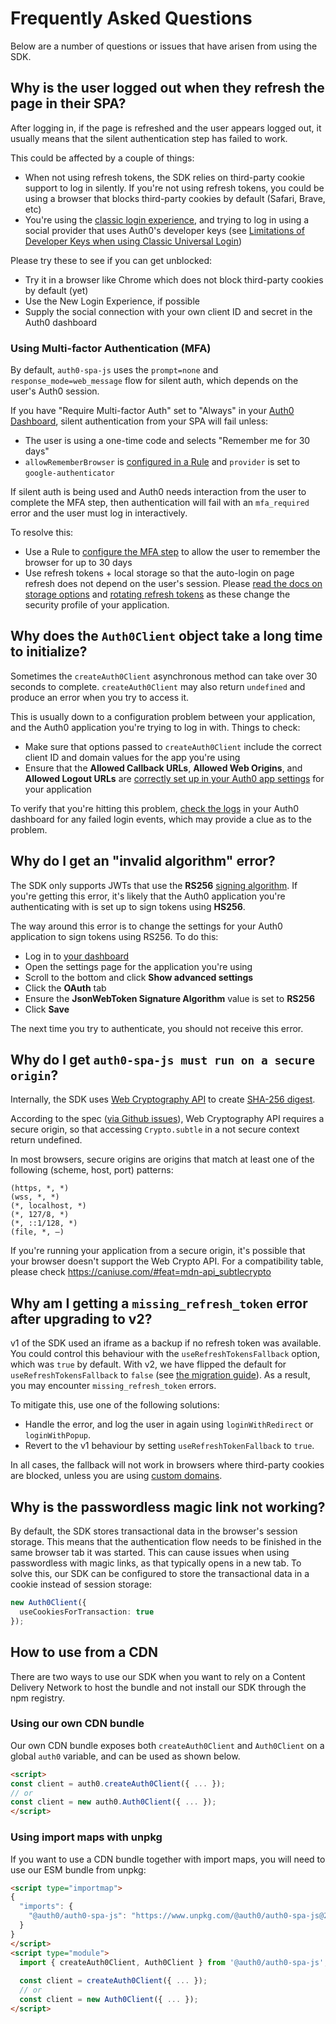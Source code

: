 # Frequently Asked Questions

Below are a number of questions or issues that have arisen from using the SDK.

## Why is the user logged out when they refresh the page in their SPA?

After logging in, if the page is refreshed and the user appears logged out, it usually means that the silent authentication step has failed to work.

This could be affected by a couple of things:

- When not using refresh tokens, the SDK relies on third-party cookie support to log in silently. If you're not using refresh tokens, you could be using a browser that blocks third-party cookies by default (Safari, Brave, etc)
- You're using the [classic login experience](https://auth0.com/docs/universal-login/classic-experience), and trying to log in using a social provider that uses Auth0's developer keys (see [Limitations of Developer Keys when using Classic Universal Login](https://auth0.com/docs/connections/social/devkeys#limitations-of-developer-keys-when-using-classic-universal-login))

Please try these to see if you can get unblocked:

- Try it in a browser like Chrome which does not block third-party cookies by default (yet)
- Use the New Login Experience, if possible
- Supply the social connection with your own client ID and secret in the Auth0 dashboard

### Using Multi-factor Authentication (MFA)

By default, `auth0-spa-js` uses the `prompt=none` and `response_mode=web_message` flow for silent auth, which depends on the user's Auth0 session.

If you have "Require Multi-factor Auth" set to "Always" in your [Auth0 Dashboard](https://manage.auth0.com/#/security/mfa), silent authentication from your SPA will fail unless:

- The user is using a one-time code and selects "Remember me for 30 days"
- `allowRememberBrowser` is [configured in a Rule](https://auth0.com/docs/login/mfa/customize-mfa-user-pages#change-authentication-request-frequency) and `provider` is set to `google-authenticator`

If silent auth is being used and Auth0 needs interaction from the user to complete the MFA step, then authentication will fail with an `mfa_required` error and the user must log in interactively.

To resolve this:

- Use a Rule to [configure the MFA step](https://auth0.com/docs/login/mfa/customize-mfa-user-pages#change-authentication-request-frequency) to allow the user to remember the browser for up to 30 days
- Use refresh tokens + local storage so that the auto-login on page refresh does not depend on the user's session. Please [read the docs on storage options](https://auth0.com/docs/libraries/auth0-single-page-app-sdk#change-storage-options) and [rotating refresh tokens](https://auth0.com/docs/libraries/auth0-single-page-app-sdk#use-rotating-refresh-tokens) as these change the security profile of your application.

## Why does the `Auth0Client` object take a long time to initialize?

Sometimes the `createAuth0Client` asynchronous method can take over 30 seconds to complete. `createAuth0Client` may also return `undefined` and produce an error when you try to access it.

This is usually down to a configuration problem between your application, and the Auth0 application you're trying to log in with. Things to check:

- Make sure that options passed to `createAuth0Client` include the correct client ID and domain values for the app you're using
- Ensure that the **Allowed Callback URLs**, **Allowed Web Origins**, and **Allowed Logout URLs** are [correctly set up in your Auth0 app settings](https://auth0.com/docs/quickstart/spa/react/#configure-callback-urls) for your application

To verify that you're hitting this problem, [check the logs](https://manage.auth0.com/#/logs) in your Auth0 dashboard for any failed login events, which may provide a clue as to the problem.

## Why do I get an "invalid algorithm" error?

The SDK only supports JWTs that use the **RS256** [signing algorithm](https://auth0.com/docs/applications/concepts/signing-algorithms). If you're getting this error, it's likely that the Auth0 application you're authenticating with is set up to sign tokens using **HS256**.

The way around this error is to change the settings for your Auth0 application to sign tokens using RS256. To do this:

- Log in to [your dashboard](https://manage.auth0.com)
- Open the settings page for the application you're using
- Scroll to the bottom and click **Show advanced settings**
- Click the **OAuth** tab
- Ensure the **JsonWebToken Signature Algorithm** value is set to **RS256**
- Click **Save**

The next time you try to authenticate, you should not receive this error.

## Why do I get `auth0-spa-js must run on a secure origin`?

Internally, the SDK uses [Web Cryptography API](https://developer.mozilla.org/en-US/docs/Web/API/Web_Crypto_API) to create [SHA-256 digest](https://developer.mozilla.org/en-US/docs/Web/API/SubtleCrypto/digest).

According to the spec ([via Github issues](https://github.com/w3c/webcrypto/issues/28)), Web Cryptography API requires a secure origin, so that accessing `Crypto.subtle` in a not secure context return undefined.

In most browsers, secure origins are origins that match at least one of the following (scheme, host, port) patterns:

```
(https, *, *)
(wss, *, *)
(*, localhost, *)
(*, 127/8, *)
(*, ::1/128, *)
(file, *, —)
```

If you're running your application from a secure origin, it's possible that your browser doesn't support the Web Crypto API. For a compatibility table, please check https://caniuse.com/#feat=mdn-api_subtlecrypto

## Why am I getting a `missing_refresh_token` error after upgrading to v2?

v1 of the SDK used an iframe as a backup if no refresh token was available. You could control this behaviour with the `useRefreshTokensFallback` option, which was `true` by default. With v2, we have flipped the default for `useRefreshTokensFallback` to `false` (see [the migration guide](https://github.com/auth0/auth0-spa-js/blob/main/MIGRATION_GUIDE.md#no-more-iframe-fallback-by-default-when-using-refresh-tokens)). As a result, you may encounter `missing_refresh_token` errors.

To mitigate this, use one of the following solutions:

- Handle the error, and log the user in again using `loginWithRedirect` or `loginWithPopup`.
- Revert to the v1 behaviour by setting `useRefreshTokenFallback` to `true`.

In all cases, the fallback will not work in browsers where third-party cookies are blocked, unless you are using [custom domains](https://auth0.com/docs/customize/custom-domains).

## Why is the passwordless magic link not working?

By default, the SDK stores transactional data in the browser's session storage. This means that the authentication flow needs to be finished in the same browser tab it was started.
This can cause issues when using passwordless with magic links, as that typically opens in a new tab. To solve this, our SDK can be configured to store the transactional data in a cookie instead of session storage:

```ts
new Auth0Client({
  useCookiesForTransaction: true
});
```

## How to use from a CDN

There are two ways to use our SDK when you want to rely on a Content Delivery Network to host the bundle and not install our SDK through the npm registry.

### Using our own CDN bundle

Our own CDN bundle exposes both `createAuth0Client` and `Auth0Client` on a global `auth0` variable, and can be used as shown below. 

```html
<script>
const client = auth0.createAuth0Client({ ... });
// or
const client = new auth0.Auth0Client({ ... });
</script>
```

### Using import maps with unpkg
If you want to use a CDN bundle together with import maps, you will need to use our ESM bundle from unpkg:

```html
<script type="importmap">
{
  "imports": {
    "@auth0/auth0-spa-js": "https://www.unpkg.com/@auth0/auth0-spa-js@2.1.2/dist/auth0-spa-js.production.esm.js"
  }
}
</script>
<script type="module">
  import { createAuth0Client, Auth0Client } from '@auth0/auth0-spa-js';
  
  const client = createAuth0Client({ ... });
  // or
  const client = new Auth0Client({ ... });
</script>
```
